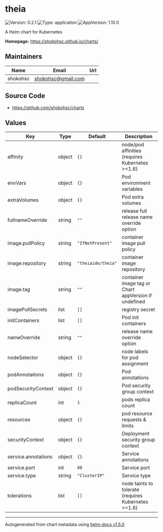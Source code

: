 # theia

![Version: 0.2.1](https://img.shields.io/badge/Version-0.2.1-informational?style=flat-square) ![Type: application](https://img.shields.io/badge/Type-application-informational?style=flat-square) ![AppVersion: 1.10.0](https://img.shields.io/badge/AppVersion-1.10.0-informational?style=flat-square)

A Helm chart for Kubernetes

**Homepage:** <https://shokohsc.github.io/charts/>

## Maintainers

| Name | Email | Url |
| ---- | ------ | --- |
| shokohsc | shokohsc@gmail.com |  |

## Source Code

* <https://github.com/shokohsc/charts>

## Values

| Key | Type | Default | Description |
|-----|------|---------|-------------|
| affinity | object | `{}` | node/pod affinities (requires Kubernetes >=1.6) |
| envVars | object | `{}` | Pod environment variables |
| extraVolumes | object | `{}` | Pod extra volumes |
| fullnameOverride | string | `""` | release full release name override option |
| image.pullPolicy | string | `"IfNotPresent"` | container image pull policy |
| image.repository | string | `"theiaide/theia"` | container image repository |
| image.tag | string | `""` | container image tag or Chart appVersion if undefined |
| imagePullSecrets | list | `[]` | registry secret |
| initContainers | list | `[]` | Pod init containers |
| nameOverride | string | `""` | release name override option |
| nodeSelector | object | `{}` | node labels for pod assignment |
| podAnnotations | object | `{}` | Pod annotations |
| podSecurityContext | object | `{}` | Pod security group context |
| replicaCount | int | `1` | pods replica count |
| resources | object | `{}` | pod resource requests & limits |
| securityContext | object | `{}` | Deployment security group context |
| service.annotations | object | `{}` | Service annotations |
| service.port | int | `80` | Service port |
| service.type | string | `"ClusterIP"` | Service type |
| tolerations | list | `[]` | node taints to tolerate (requires Kubernetes >=1.6) |

----------------------------------------------
Autogenerated from chart metadata using [helm-docs v1.5.0](https://github.com/norwoodj/helm-docs/releases/v1.5.0)
